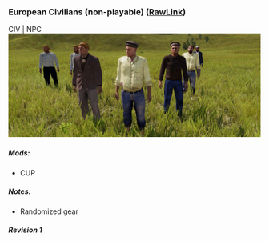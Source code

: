 ### European Civilians (non-playable)  ([RawLink](https://raw.githubusercontent.com/rempopo/Gear_Kits_Collection/master/Civilians/European%20Civilians/Kits%20European%20Civilians.sqf))
CIV | NPC
<br />
<img src="https://github.com/rempopo/Gear_Kits_Collection/raw/master/Civilians/European%20Civilians/Overview.jpg" />

##### Mods:
- CUP

##### Notes:
- Randomized gear

##### Revision 1
